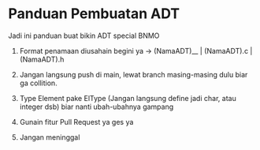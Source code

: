 <!-- PROJECT LOGO -->
# Panduan Pembuatan ADT

Jadi ini panduan buat bikin ADT special BNMO

1. Format penamaan diusahain begini ya -> (NamaADT)__
                                                   | (NamaADT).c
                                                   | (NamaADT).h

2. Jangan langsung push di main, lewat branch masing-masing dulu biar ga collition.

3. Type Element pake ElType (Jangan langsung define jadi char, atau integer dsb) biar nanti ubah-ubahnya gampang

4. Gunain fitur Pull Request ya ges ya

69. Jangan meninggal
